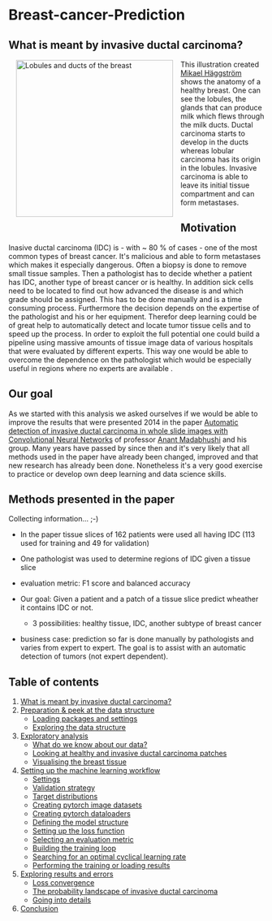 # Breast-cancer-Prediction

## What is meant by invasive ductal carcinoma? <a class="anchor" id="intro"></a>

<a title="Mikael Häggström, M.D. - Author info - Reusing images [CC BY (https://creativecommons.org/licenses/by/2.5)]" href="https://commons.wikimedia.org/wiki/File:Lobules_and_ducts_of_the_breast.jpg"><img width="309" alt="Lobules and ducts of the breast" style="float:left; margin:0px 15px 15px 15px" src="https://upload.wikimedia.org/wikipedia/commons/thumb/4/47/Lobules_and_ducts_of_the_breast.jpg/256px-Lobules_and_ducts_of_the_breast.jpg"></a>


This illustration created [Mikael Häggström](https://commons.wikimedia.org/wiki/File:Lobules_and_ducts_of_the_breast.jpg) shows the anatomy of a healthy breast. One can see the lobules, the glands that can produce milk which flews through the milk ducts. Ductal carcinoma starts to develop in the ducts whereas lobular carcinoma has its origin in the lobules. Invasive carcinoma is able to leave its initial tissue compartment and can form metastases. 

## Motivation

Inasive ductal carcinoma (IDC) is - with ~ 80 % of cases - one of the most common types of breast cancer. It's malicious and able to form metastases which makes it especially dangerous. Often a biopsy is done to remove small tissue samples. Then a pathologist has to decide whether a patient has IDC, another type of breast cancer or is healthy. In addition sick cells need to be located to find out how advanced the disease is and which grade should be assigned. This has to be done manually and is a time consuming process. Furthermore the decision depends on the expertise of the pathologist and his or her equipment. Therefor deep learning could be of great help to automatically detect and locate tumor tissue cells and to speed up the process. In order to exploit the full potential one could build a pipeline using massive amounts of tissue image data of various hospitals that were evaluated by different experts. This way one would be able to overcome the dependence on the pathologist which would be especially useful in regions where no experts are available .      

## Our goal

As we started with this analysis we asked ourselves if we would be able to improve the results that were presented 2014 in the paper [Automatic detection of invasive ductal carcinoma in whole slide images with Convolutional Neural Networks](http://citeseerx.ist.psu.edu/viewdoc/download?doi=10.1.1.725.4294&rep=rep1&type=pdf) of professor [Anant Madabhushi](https://case.edu/medicine/ccir/faculty/anant-madabhushi) and his group. Many years have passed by since then and it's very likely that all methods used in the paper have already been changed, improved and that new research has already been done. Nonetheless it's a very good exercise to practice or develop own deep learning and data science skills.


## Methods presented in the paper

Collecting information... ;-)

* In the paper tissue slices of 162 patients were used all having IDC (113 used for training and 49 for validation)
* One pathologist was used to determine regions of IDC given a tissue slice 
* evaluation metric: F1 score and balanced accuracy


* Our goal: Given a patient and a patch of a tissue slice predict wheather it contains IDC or not.
    * 3 possibilities: healthy tissue, IDC, another subtype of breast cancer
* business case: prediction so far is done manually by pathologists and varies from expert to expert. The goal is to assist with an automatic detection of tumors (not expert dependent). 


## Table of contents

1. [What is meant by invasive ductal carcinoma?](#intro) 
2. [Preparation & peek at the data structure](#prep)
    * [Loading packages and settings](#setup)
    * [Exploring the data structure](#explorestructure)
3. [Exploratory analysis](#eda)
    * [What do we know about our data?](#data)
    * [Looking at healthy and invasive ductal carcinoma patches](#patches)
    * [Visualising the breast tissue](#tissue)
4. [Setting up the machine learning workflow](#workflow)
    * [Settings](#ml_settings)
    * [Validation strategy](#validation)
    * [Target distributions](#target_dists)
    * [Creating pytorch image datasets](#image_datasets)
    * [Creating pytorch dataloaders](#dataloaders)
    * [Defining the model structure](#model_structure)
    * [Setting up the loss function](#loss_eva)
    * [Selecting an evaluation metric](#e_metric)
    * [Building the training loop](#train_loop)
    * [Searching for an optimal cyclical learning rate](#lr_cycle_optima)
    * [Performing the training or loading results](#run)
5. [Exploring results and errors](#error_analysis)
    * [Loss convergence](#losses)
    * [The probability landscape of invasive ductal carcinoma](#landscape)
    * [Going into details](#details)
7. [Conclusion](#conclusion)
